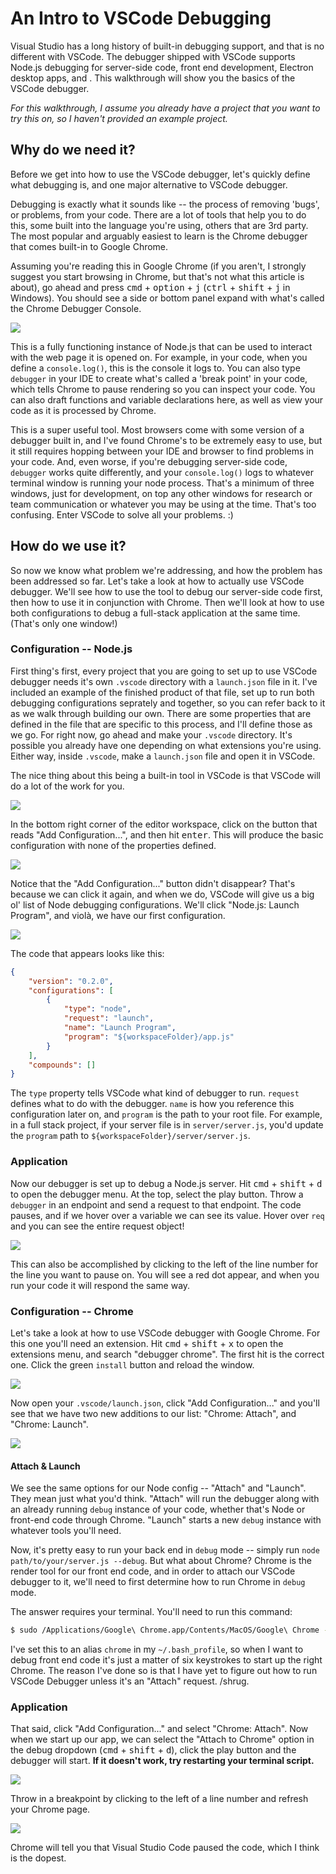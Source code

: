 # An Intro to VSCode Debugging

Visual Studio has a long history of built-in debugging support, and that is no different with VSCode. The debugger shipped with VSCode supports Node.js debugging for server-side code, front end development, Electron desktop apps, and . This walkthrough will show you the basics of the VSCode debugger.

*For this walkthrough, I assume you already have a project that you want to try this on, so I haven't provided an example project.*

## Why do we need it?

Before we get into how to use the VSCode debugger, let's quickly define what debugging is, and one major alternative to VSCode debugger.


Debugging is exactly what it sounds like -- the process of removing 'bugs', or problems, from your code. There are a lot of tools that help you to do this, some built into the language you're using, others that are 3rd party. The most popular and arguably easiest to learn is the Chrome debugger that comes built-in to Google Chrome.


Assuming you're reading this in Google Chrome (if you aren't, I strongly suggest you start browsing in Chrome, but that's not what this article is about), go ahead and press <kbd>cmd</kbd> + <kbd>option</kbd> + <kbd>j</kbd> (<kbd>ctrl</kbd> + <kbd>shift</kbd> + <kbd>j</kbd> in Windows). You should see a side or bottom panel expand with what's called the Chrome Debugger Console.


![](https://s1.postimg.org/9tsg6agzpb/Screen_Shot_2017-10-11_at_10.19.52_AM.png)


This is a fully functioning instance of Node.js that can be used to interact with the web page it is opened on. For example, in your code, when you define a `console.log()`, this is the console it logs to. You can also type `debugger` in your IDE to create what's called a 'break point' in your code, which tells Chrome to pause rendering so you can inspect your code. You can also draft functions and variable declarations here, as well as view your code as it is processed by Chrome.


This is a super useful tool. Most browsers come with some version of a debugger built in, and I've found Chrome's to be extremely easy to use, but it still requires hopping between your IDE and browser to find problems in your code. And, even worse, if you're debugging server-side code, `debugger` works quite differently, and your `console.log()` logs to whatever terminal window is running your node process. That's a minimum of three windows, just for development, on top any other windows for research or team communication or whatever you may be using at the time. That's too confusing. Enter VSCode to solve all your problems. :)



## How do we use it?

So now we know what problem we're addressing, and how the problem has been addressed so far. Let's take a look at how to actually use VSCode debugger. We'll see how to use the tool to debug our server-side code first, then how to use it in conjunction with Chrome. Then we'll look at how to use both configurations to debug a full-stack application at the same time. (That's only one window!)

### Configuration -- Node.js

First thing's first, every project that you are going to set up to use VSCode debugger needs it's own `.vscode` directory with a `launch.json` file in it. I've included an example of the finished product of that file, set up to run both debugging configurations seprately and together, so you can refer back to it as we walk through building our own. There are some properties that are defined in the file that are specific to this process, and I'll define those as we go. For right now, go ahead and make your `.vscode` directory. It's possible you already have one depending on what extensions you're using. Either way, inside `.vscode`, make a `launch.json` file and open it in VSCode.

The nice thing about this being a built-in tool in VSCode is that VSCode will do a lot of the work for you. 

![](https://s1.postimg.org/1ddmjqss0f/Screen_Shot_2017-10-11_at_1.46.49_PM.png)

In the bottom right corner of the editor workspace, click on the button that reads "Add Configuration...", and then hit <kbd>enter</kbd>. This will produce the basic configuration with none of the properties defined.

![](https://s1.postimg.org/1fjgul5qa7/Screen_Shot_2017-10-11_at_1.53.57_PM.png)

Notice that the "Add Configuration..." button didn't disappear? That's because we can click it again, and when we do, VSCode will give us a big ol' list of Node debugging configurations. We'll click "Node.js: Launch Program", and violà, we have our first configuration.

![](https://s1.postimg.org/639xxf8gwf/Screen_Shot_2017-10-11_at_2.18.06_PM.png)

The code that appears looks like this:

```json
{
    "version": "0.2.0",
    "configurations": [
        {
            "type": "node",
            "request": "launch",
            "name": "Launch Program",
            "program": "${workspaceFolder}/app.js"
        }
    ],
    "compounds": []
}
```
The `type` property tells VSCode what kind of debugger to run. `request` defines what to do with the debugger. `name` is how you reference this configuration later on, and `program` is the path to your root file. For example, in a full stack project, if your server file is in `server/server.js`, you'd update the `program` path to `${workspaceFolder}/server/server.js`.

### Application

Now our debugger is set up to debug a Node.js server. Hit <kbd>cmd</kbd> + <kbd>shift</kbd> + <kbd>d</kbd> to open the debugger menu. At the top, select the play button. Throw a `debugger` in an endpoint and send a request to that endpoint. The code pauses, and if we hover over a variable we can see its value. Hover over `req` and you can see the entire request object!

![](https://s1.postimg.org/7lrjx6fthb/Screen_Shot_2017-10-11_at_4.35.08_PM.png)

This can also be accomplished by clicking to the left of the line number for the line you want to pause on. You will see a red dot appear, and when you run your code it will respond the same way.

### Configuration -- Chrome

Let's take a look at how to use VSCode debugger with Google Chrome. For this one you'll need an extension. Hit <kbd>cmd</kbd> + <kbd>shift</kbd> + <kbd>x</kbd> to open the extensions menu, and search "debugger chrome". The first hit is the correct one. Click the green `install` button and reload the window.

![](https://s1.postimg.org/51mg9era33/Screen_Shot_2017-10-17_at_1.04.10_PM.png)

Now open your `.vscode/launch.json`, click "Add Configuration..." and you'll see that we have two new additions to our list: "Chrome: Attach", and "Chrome: Launch".

![](https://s1.postimg.org/9tji6ojif3/Screen_Shot_2017-10-17_at_1.09.23_PM.png)

#### Attach & Launch

We see the same options for our Node config -- "Attach" and "Launch". They mean just what you'd think. "Attach" will run the debugger along with an already running `debug` instance of your code, whether that's Node or front-end code through Chrome. "Launch" starts a new `debug` instance with whatever tools you'll need.

Now, it's pretty easy to run your back end in `debug` mode -- simply run `node path/to/your/server.js --debug`. But what about Chrome? Chrome is the render tool for our front end code, and in order to attach our VSCode debugger to it, we'll need to first determine how to run Chrome in `debug` mode.

The answer requires your terminal. You'll need to run this command:
```bash
$ sudo /Applications/Google\ Chrome.app/Contents/MacOS/Google\ Chrome --remote-debugging-port=9222
```
I've set this to an alias `chrome` in my `~/.bash_profile`, so when I want to debug front end code it's just a matter of six keystrokes to start up the right Chrome. The reason I've done so is that I have yet to figure out how to run VSCode Debugger unless it's an "Attach" request. /shrug.

### Application

That said, click "Add Configuration..." and select "Chrome: Attach". Now when we start up our app, we can select the "Attach to Chrome" option in the debug dropdown (<kbd>cmd</kbd> + <kbd>shift</kbd> + <kbd>d</kbd>), click the play button and the debugger will start. **If it doesn't work, try restarting your terminal script.** 

![](https://s1.postimg.org/5eaa9fv2db/Screen_Shot_2017-10-17_at_5.04.18_PM.png)

Throw in a breakpoint by clicking to the left of a line number and refresh your Chrome page.

![](https://s1.postimg.org/4wk8kv46vj/Screen_Shot_2017-10-17_at_4.51.00_PM.png)

Chrome will tell you that Visual Studio Code paused the code, which I think is the dopest.

